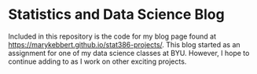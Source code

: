 # Statistics and Data Science Blog
Included in this repository is the code for my blog page found at https://marykebbert.github.io/stat386-projects/. This blog started as an assignment for one of my data science classes at BYU. However, I hope to continue adding to as I work on other exciting projects.
